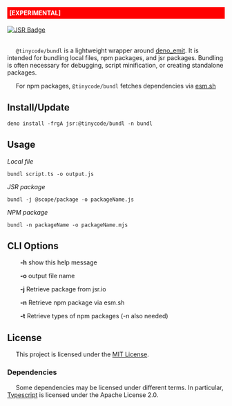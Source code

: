<div style="background-color: red; color: white; padding: 5px; font-weight:bold">
  [EXPERIMENTAL]
</div>


<br>
<a href="https://jsr.io/@tinycode/bundl">
<img src="https://jsr.io/badges/@tinycode/bundl" alt="JSR Badge" />
</a>

<br>
<br>

<p><span style="margin-left: 20px"><code>@tinycode/bundl</code>
is a lightweight wrapper around 
<a href="https://jsr.io/@deno/emit@0.46.0" target="_blank">deno_emit</a>.
It is intended for bundling local files, npm packages, and jsr packages. Bundling is often necessary for debugging, script minification, or creating standalone packages.
</p><p>
<span style="margin-left: 20px">For npm packages,
<code>@tinycode/bundl</code>
fetches dependencies via
<a href="https://esm.sh" target="_blank">esm.sh</a>


<h2>Install/Update</h2>
<pre><code>deno install -frgA jsr:@tinycode/bundl -n bundl</code></pre>

<h2>Usage</h2>
<em>Local file</em>
<pre><code>bundl script.ts -o output.js</code></pre>
<em>JSR package</em>
<pre><code>bundl -j @scope/package -o packageName.js</code></pre>
<em>NPM package</em>
<pre><code>bundl -n packageName -o packageName.mjs</code></pre>


<h2>CLI Options</h2>
<div style="margin-left:30px;">
<p><strong>-h</strong>  show this help message</p>
<p><strong>-o</strong>  output file name</p>
<p><strong>-j</strong>  Retrieve package from jsr.io</p>
<p><strong>-n</strong>  Retrieve npm package via esm.sh</p>
<p><strong>-t</strong>  Retrieve types of npm packages (-n also needed)</p>
</div>


<h2>License</h2>
<p><span style="margin-left: 20px">This project is licensed under the <a href="./LICENSES/LICENSE.txt">MIT License</a>.</p>

<h3>Dependencies</h3>
<p><span style="margin-left: 20px">Some dependencies may be licensed under different terms. In particular, 
<a href="https://www.npmjs.com/package/typescript">Typescript</a> 
is licensed under the Apache License 2.0.
</p>
